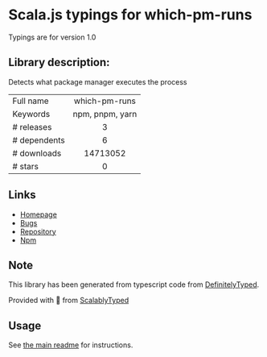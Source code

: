 
# Scala.js typings for which-pm-runs

Typings are for version 1.0

## Library description:
Detects what package manager executes the process

|                    |                 |
| ------------------ | :-------------: |
| Full name          | which-pm-runs |
| Keywords           | npm, pnpm, yarn |
| # releases         | 3 |
| # dependents       | 6 |
| # downloads        | 14713052 |
| # stars            | 0 |

## Links
- [Homepage](https://github.com/zkochan/which-pm-runs#readme)
- [Bugs](https://github.com/zkochan/which-pm-runs/issues)
- [Repository](https://github.com/zkochan/which-pm-runs)
- [Npm](https://www.npmjs.com/package/which-pm-runs)
    


## Note
This library has been generated from typescript code from [DefinitelyTyped](https://definitelytyped.org).

Provided with :purple_heart: from [ScalablyTyped](https://github.com/oyvindberg/ScalablyTyped)

## Usage
See [the main readme](../../readme.md) for instructions.


